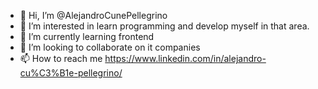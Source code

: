 - 👋 Hi, I’m @AlejandroCunePellegrino
- 👀 I’m interested in learn programming and develop myself in that area.
- 🌱 I’m currently learning frontend
- 💞️ I’m looking to collaborate on it companies
- 📫 How to reach me https://www.linkedin.com/in/alejandro-cu%C3%B1e-pellegrino/

<!---
AlejandroCunePellegrino/AlejandroCunePellegrino is a ✨ special ✨ repository because its `README.md` (this file) appears on your GitHub profile.
You can click the Preview link to take a look at your changes.
--->

